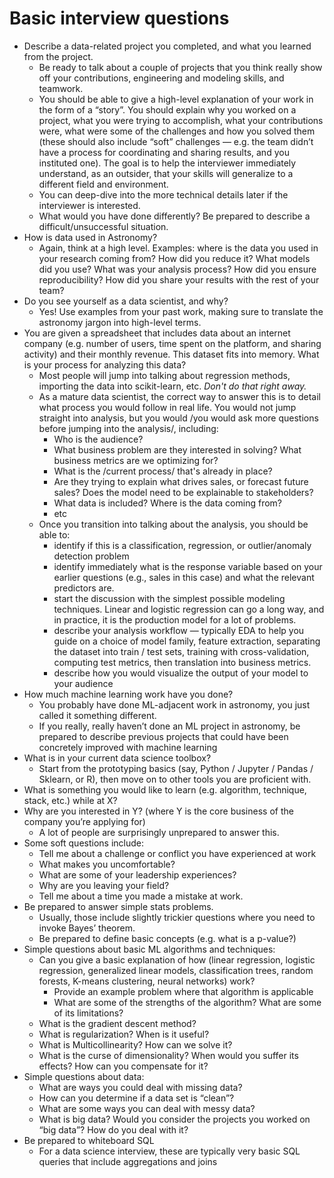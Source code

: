 # Basic interview questions

* Describe a data-related project you completed, and what you learned from the project. 
	* Be ready to talk about a couple of projects that you think really show off your contributions, engineering and modeling skills, and teamwork.
	* You should be able to give a  high-level explanation of your work in the form of a “story”. You should explain why you worked on a project, what you were trying to accomplish, what your contributions were, what were some of the challenges and how you solved them (these should also include “soft” challenges — e.g. the team didn’t have a process for coordinating and sharing results, and you instituted one). The goal is to help the interviewer immediately understand, as an outsider, that your skills will generalize to a different field and environment. 
	* You can deep-dive into the more technical details later if the interviewer is interested.
	* What would you have done differently? Be prepared to describe a difficult/unsuccessful situation.
* How is data used in Astronomy?
	* Again, think at a high level. Examples: where is the data you used in your research coming from? How did you reduce it? What models did you use? What was your analysis process? How did you ensure reproducibility? How did you share your results with the rest of your team?
* Do you see yourself as a data scientist, and why?
	* Yes! Use examples from your past work, making sure to translate the astronomy jargon into high-level terms.
* You are given a spreadsheet that includes data about an internet company (e.g. number of users, time spent on the platform, and sharing activity) and their monthly revenue. This dataset fits into memory. What is your process for analyzing this data?
	* Most people will jump into talking about regression methods, importing the data into scikit-learn, etc. _Don't do that right away._
	* As a mature data scientist, the correct way to answer this is to detail what process you would follow in real life. You would not jump straight into analysis, but you would /you would ask more questions before jumping into the analysis/, including:
		* Who is the audience? 
		* What business problem are they interested in solving? What business metrics are we optimizing for?
		* What is the /current process/ that's already in place? 
		* Are they trying to explain what drives sales, or forecast future sales? Does the model need to be explainable to stakeholders?
		* What data is included? Where is the data coming from?
		* etc
	* 	Once you transition into talking about the analysis, you should be able to:
		* identify if this is a classification, regression, or outlier/anomaly detection problem
		* identify immediately what is the response variable based on your earlier questions (e.g., sales in this case) and what the relevant predictors are.
		* start the discussion with the simplest possible modeling techniques. Linear and logistic regression can go a long way, and in practice, it is the production model for a lot of problems. 
		* describe your analysis workflow — typically EDA to help you guide on a choice of model family, feature extraction, separating the dataset into train / test sets, training with cross-validation, computing test metrics, then translation into business metrics.
		* describe how you would visualize the output of your model to your audience
* How much machine learning work have you done?
	* You probably have done ML-adjacent work in astronomy, you just called it something different.
	* If you really, really haven’t done an ML project in astronomy, be prepared to describe previous projects that could have been concretely improved with machine learning
* What is in your current data science toolbox?
	* Start from the prototyping basics (say, Python / Jupyter / Pandas / Sklearn, or R), then move on to other tools you are proficient with.
* What is something you would like to learn (e.g. algorithm, technique, stack, etc.) while at X?
* Why are you interested in Y? (where Y is the core business of the company you’re applying for)
	* A lot of people are surprisingly unprepared to answer this.
* Some soft questions include:
	* Tell me about a challenge or conflict you have experienced at work
	* What makes you uncomfortable?
	* What are some of your leadership experiences?
	* Why are you leaving your field?
	* Tell me about a time you made a mistake at work.
* Be prepared to answer simple stats problems.
	* Usually, those include slightly trickier questions where you need to invoke Bayes’ theorem. 
	* Be prepared to define basic concepts (e.g. what is a p-value?)
* Simple questions about basic ML algorithms and techniques:
	* Can you give a basic explanation of how (linear regression, logistic regression, generalized linear models, classification trees, random forests, K-means clustering, neural networks) work? 
		* Provide an example problem where that algorithm is applicable
		* What are some of the strengths of the algorithm? What are some of its limitations? 
	* What is the gradient descent method?
	* What is regularization? When is it useful?
	* What is Multicollinearity? How can we solve it?
	* What is the curse of dimensionality? When would you suffer its effects? How can you compensate for it?
* Simple questions about data:
	* What are ways you could deal with missing data?
	* How can you determine if a data set is “clean”?
	* What are some ways you can deal with messy data?
	* What is big data? Would you consider the projects you worked on “big data”? How do you deal with it?
* Be prepared to whiteboard SQL
	* For a data science interview, these are typically very basic SQL queries that include aggregations and joins
